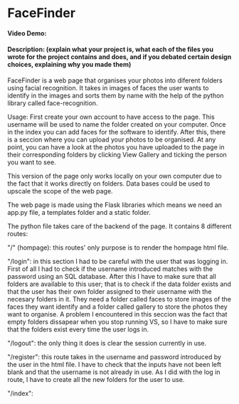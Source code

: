 # FaceFinder
#### Video Demo: 
#### Description: (explain what your project is, what each of the files you wrote for the project contains and does, and if you debated certain design choices, explaining why you made them)

FaceFinder is a web page that organises your photos into diferent folders using facial recognition. It takes in images of faces the user wants to identify in the images and sorts them by name with the help of the python library called face-recognition.

Usage:
First create your own account to have access to the page. This username will be used to name the folder created on your computer. Once in the index you can add faces for the software to identify. After this, there is a seccion where you can upload your photos to be organised. At any point, you can have a look at the photos you have uploaded to the page in their corresponding folders by clicking View Gallery and ticking the person you want to see.

This version of the page only works locally on your own computer due to the fact that it works directly on folders. Data bases could be used to upscale the scope of the web page.

The web page is made using the Flask libraries which means we need an app.py file, a templates folder and a static folder.

The python file takes care of the backend of the page. It contains 8 different routes:

"/" (hompage): this routes' only purpose is to render the hompage html file.

"/login": in this section I had to be careful with the user that was logging in. First of all I had to check if the username introduced matches with the password using an SQL database. After this I have to make sure that all folders are available to this user; that is to check if the data folder exists and that the user has their own folder assigned to their username with the necesary folders in it. They need a folder called faces to store images of the faces they want identify and a folder called gallery to store the photos they want to organise. A problem I encountered in this seccion was the fact that empty folders dissapear when you stop running VS, so I have to make sure that the folders exist every time the user logs in.

"/logout": the only thing it does is clear the session currently in use.

"/register": this route takes in the username and password introduced by the user in the html file. I have to check that the inputs have not been left blank and that the username is not already in use. As I did with the log in route, I have to create all the new folders for the user to use.

"/index": 